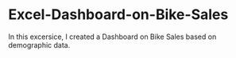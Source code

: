 # Excel-Dashboard-on-Bike-Sales
In this excersice, I created a Dashboard on Bike Sales based on demographic data.
